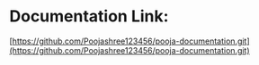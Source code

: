 # Documentation Link:
[https://github.com/Poojashree123456/pooja-documentation.git](https://github.com/Poojashree123456/pooja-documentation.git)

